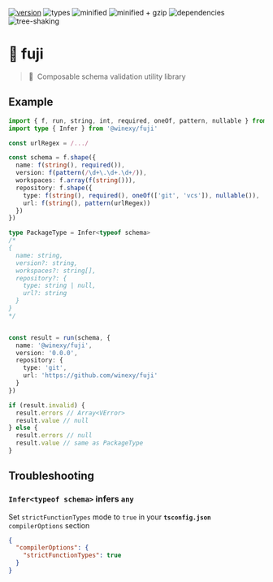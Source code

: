 [![version](https://badgen.net/npm/v/@winexy/fuji?color=blue)](https://www.npmjs.com/package/@winexy/fuji)
![types](https://badgen.net/npm/types/tslib?color=green)
![minified](https://badgen.net/bundlephobia/min/@winexy/fuji)
![minified + gzip](https://badgen.net/bundlephobia/minzip/@winexy/fuji)
![dependencies](https://badgen.net/bundlephobia/dependency-count/@winexy/fuji)
![tree-shaking](https://badgen.net/bundlephobia/tree-shaking/@winexy/fuji)

# 🗻 fuji

> 🎼&nbsp; Composable schema validation utility library

## Example

```ts
import { f, run, string, int, required, oneOf, pattern, nullable } from '@winexy/fuji'
import type { Infer } from '@winexy/fuji'

const urlRegex = /.../

const schema = f.shape({
  name: f(string(), required()),
  version: f(pattern(/\d+\.\d+.\d+/)),
  workspaces: f.array(f(string())),
  repository: f.shape({
    type: f(string(), required(), oneOf(['git', 'vcs']), nullable()),
    url: f(string(), pattern(urlRegex))
  })
})

type PackageType = Infer<typeof schema>
/*
{
  name: string,
  version?: string,
  workspaces?: string[],
  repository?: {
    type: string | null,
    url?: string
  }
}
*/


const result = run(schema, {
  name: '@winexy/fuji',
  version: '0.0.0',
  repository: {
    type: 'git',
    url: 'https://github.com/winexy/fuji'
  }
})

if (result.invalid) {
  result.errors // Array<VError>
  result.value // null
} else {
  result.errors // null
  result.value // same as PackageType
}
```

## Troubleshooting

### `Infer<typeof schema>` infers `any`

Set `strictFunctionTypes` mode to `true` in your **`tsconfig.json`** `compilerOptions` section

```json
{
  "compilerOptions": {
    "strictFunctionTypes": true
  } 
}
```